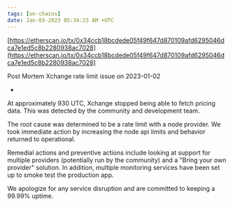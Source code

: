 ```yaml
---
tags: [on-chains]
date: Jan-03-2023 05:34:23 AM +UTC
---
```


[https://etherscan.io/tx/0x34ccb18bcdede05f49f647d870109afd6295046dca7e1ed5c8b2280938ac7028](https://etherscan.io/tx/0x34ccb18bcdede05f49f647d870109afd6295046dca7e1ed5c8b2280938ac7028)

Post Mortem
Xchange rate limit issue on 2023-01-02

-

At approximately 930 UTC, Xchange stopped being able to fetch pricing data. This was detected by the community and development team.

The root cause was determined to be a rate limit with a node provider. We took immediate action by increasing the node api limits and behavior returned to operational.

Remedial actions and preventive actions include looking at support for multiple providers (potentially run by the community) and a "Bring your own provider" solution. In addition, multiple monitoring services have been set up to smoke test the production app.

We apologize for any service disruption and are committed to keeping a 99.99% uptime.
